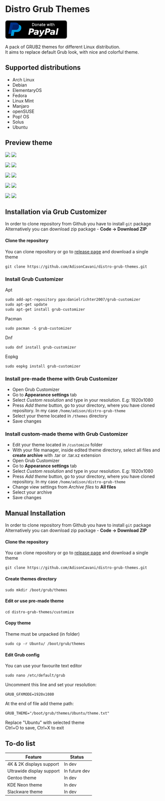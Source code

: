 # Distro Grub Themes

[![name](https://raw.githubusercontent.com/AdisonCavani/distro-grub-themes/master/assets/paypal.png)](https://www.paypal.com/donate/?hosted_button_id=TKVET8LGHH5SG)

A pack of GRUB2 themes for different Linux distribution.<br>
It aims to replace default Grub look, with nice and colorful theme.

## Supported distributions
- Arch Linux
- Debian
- ElementaryOS
- Fedora
- Linux Mint
- Manjaro
- openSUSE
- Pop! OS
- Solus
- Ubuntu

## Preview theme

<p float="left">
<img src="https://raw.githubusercontent.com/AdisonCavani/grub-theme/master/preview/Arch%20Linux.png" width="49%"/>
<img src="https://raw.githubusercontent.com/AdisonCavani/grub-theme/master/preview/Debian.png" width="49%"/>
</p>
<p float="left">
<img src="https://raw.githubusercontent.com/AdisonCavani/grub-theme/master/preview/ElementaryOS.png" width="49%"/>
<img src="https://raw.githubusercontent.com/AdisonCavani/grub-theme/master/preview/Fedora.png" width="49%"/>
</p>
<p float="left">
<img src="https://raw.githubusercontent.com/AdisonCavani/os-grub-themes/master/preview/Linux%20Mint.png" width="49%"/>
<img src="https://raw.githubusercontent.com/AdisonCavani/os-grub-themes/master/preview/Manjaro.png" width="49%"/>
</p>
<p float="left">
<img src="https://raw.githubusercontent.com/AdisonCavani/os-grub-themes/master/preview/openSUSE.png" width="49%"/>
<img src="https://raw.githubusercontent.com/AdisonCavani/os-grub-themes/master/preview/popOS.png" width="49%"/>
</p>
<p float="left">
<img src="https://raw.githubusercontent.com/AdisonCavani/os-grub-themes/master/preview/Solus.png" width="49%"/>
<img src="https://raw.githubusercontent.com/AdisonCavani/os-grub-themes/master/preview/Ubuntu.png" width="49%"/>
</p>

## Installation via Grub Customizer

In order to clone repository from Github you have to install `git` package <br>
Alternatively you can download zip package - **Code -> Download ZIP**

#### Clone the repository
You can clone repository or go to [release page](https://github.com/AdisonCavani/distro-grub-themes/releases) and download a single theme
```
git clone https://github.com/AdisonCavani/distro-grub-themes.git
```

### Install Grub Customizer

Apt
```
sudo add-apt-repository ppa:danielrichter2007/grub-customizer
sudo apt-get update
sudo apt-get install grub-customizer
```
Pacman
```
sudo pacman -S grub-customizer
```

Dnf
```
sudo dnf install grub-customizer
```

Eopkg
```
sudo eopkg install grub-customizer
```
### Install pre-made theme with Grub Customizer

- Open Grub Customizer
- Go to **Appearance settings** tab
- Select *Custom resolution* and type in your resolution. E.g: 1920x1080
- Press *Add theme* button, go to your directory, where you have cloned repository. In my case `/home/adison/distro-grub-theme`
- Select your theme located in `/themes` directory
- Save changes

### Install custom-made theme with Grub Customizer

- Edit your theme located in `/customize` folder
- With your file manager, inside edited theme directory, select all files and **create archive** with .tar or .tar.xz extension
- Open Grub Customizer
- Go to **Appearance settings** tab
- Select *Custom resolution* and type in your resolution. E.g: 1920x1080
- Press *Add theme* button, go to your directory, where you have cloned repository. In my case `/home/adison/distro-grub-theme`
- Change view settings from *Archive files* to **All files**
- Select your archive
- Save changes


## Manual Installation

In order to clone repository from Github you have to install `git` package <br>
Alternatively you can download zip package - **Code -> Download ZIP**

#### Clone the repository
You can clone repository or go to [release page](https://github.com/AdisonCavani/distro-grub-themes/releases) and download a single theme
```
git clone https://github.com/AdisonCavani/distro-grub-themes.git
```

#### Create themes directory
```
sudo mkdir /boot/grub/themes
```

#### Edit or use pre-made theme
```
cd distro-grub-themes/customize
```

#### Copy theme
Theme must be unpacked (in folder)
```
sudo cp -r Ubuntu/ /boot/grub/themes
```

#### Edit Grub config
You can use your favourite text editor
```
sudo nano /etc/default/grub
```
Uncomment this line and set your resolution:
```
GRUB_GFXMODE=1920x1080
```

At the end of file add theme path:
```
GRUB_THEME="/boot/grub/themes/Ubuntu/theme.txt"
```
Replace "Ubuntu" with selected theme<br>
Ctrl+O to save, Ctrl+X to exit

## To-do list
Feature | Status
------------ | -------------
4K & 2K displays support | In dev
Ultrawide display support | In future dev
Gentoo theme | In dev
KDE Neon theme | In dev
Slackware theme | In dev
